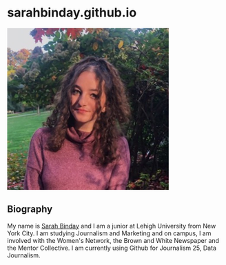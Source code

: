 # sarahbinday.github.io

![Profile Pic](https://github.com/sarahbinday/sarahbinday.github.io/blob/main/1609876080956.jpg?raw=true)

## Biography
My name is [Sarah Binday](https://www.linkedin.com/in/sarah-binday/) and I am a junior at Lehigh University from New York City. I am studying Journalism and Marketing and on campus, I am involved with the Women's Network, the Brown and White Newspaper and the Mentor Collective. I am currently using Github for Journalism 25, Data Journalism. 
